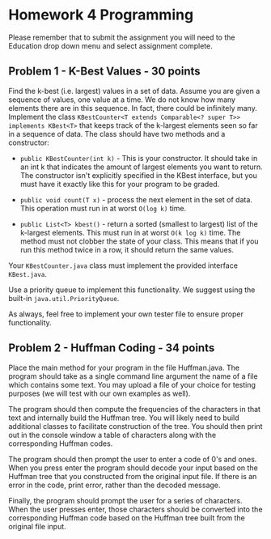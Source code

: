 # Homework 4 Programming

Please remember that to submit the assignment you will need to the Education drop down menu and select 
assignment complete.

## Problem 1 - K-Best Values - 30 points

Find the k-best (i.e. largest) values in a set of data. Assume you are given a sequence of values, one value at a time. We do not know how many elements there are in this sequence. In fact, there could be infinitely many. Implement the class
```KBestCounter<T extends Comparable<? super T>> implements KBest<T>``` that keeps track of the k-largest elements seen so far in a sequence of data. The class should have two methods and a constructor:

* ```public KBestCounter(int k)``` - This is your constructor.  It should take in an int k that indicates the amount of largest elements you want to return. The constructor isn't explicitly specified in the KBest interface, but you must have it exactly like this for your program to be graded.

* ```public void count(T x)``` - process the next element in the set of data. This operation must run in at worst `O(log k)` time.

* ```public List<T> kbest()``` - return a sorted (smallest to largest) list of the k-largest elements. This must run in at worst `O(k log k)` time. The method must not clobber the state of your class. This means that if you run this method twice in a row, it should return the same values.

Your `KBestCounter.java` class must implement the provided interface `KBest.java`.

Use a priority queue to implement this functionality. We suggest using the built-in `java.util.PriorityQueue`.

As always, feel free to implement your own tester file to ensure proper functionality.

## Problem 2 - Huffman Coding - 34 points

Place the main method for your program in the file Huffman.java.  The program should take as a single command line argument the name of a file which contains some text.  You may upload a file of your choice for testing purposes (we will test with our own examples as well).

The program should then compute the frequencies of the characters in that text and internally build the Huffman tree.  You will likely need to build additional classes to facilitate construction of the tree.  You should then print out in the console window a table of characters along with the corresponding Huffman codes.

The program should then prompt the user to enter a code of 0's and ones. When you press enter the program should decode your input based on the Huffman tree that you constructed from the original input file. If there is an error in the code, print error, rather than the decoded message.

Finally, the program should prompt the user for a series of characters. When the user presses enter, those characters should be converted into the corresponding Huffman code based on the Huffman tree built from the original file input.

